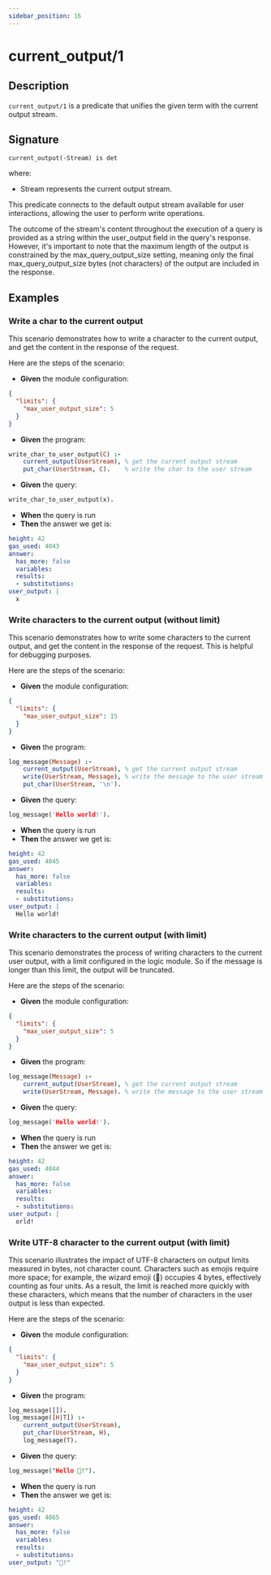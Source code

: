 ```yaml
---
sidebar_position: 16
---
```

[//]: # (This file is auto-generated. Please do not modify it yourself.)

# current_output/1

## Description

`current_output/1` is a predicate that unifies the given term with the current output stream.

## Signature

```text
current_output(-Stream) is det
```

where:

- Stream represents the current output stream.

This predicate connects to the default output stream available for user interactions, allowing the user to perform write operations.

The outcome of the stream's content throughout the execution of a query is provided as a string within the user\_output field in the query's response. However, it's important to note that the maximum length of the output is constrained by the max\_query\_output\_size setting, meaning only the final max\_query\_output\_size bytes \(not characters\) of the output are included in the response.

## Examples

### Write a char to the current output

This scenario demonstrates how to write a character to the current output, and get the content in the response of the
request.

Here are the steps of the scenario:

- **Given** the module configuration:

```  json
{
  "limits": {
    "max_user_output_size": 5
  }
}
```

- **Given** the program:

```  prolog
write_char_to_user_output(C) :-
    current_output(UserStream), % get the current output stream
    put_char(UserStream, C).    % write the char to the user stream
```

- **Given** the query:

```  prolog
write_char_to_user_output(x).
```

- **When** the query is run
- **Then** the answer we get is:

```  yaml
height: 42
gas_used: 4043
answer:
  has_more: false
  variables:
  results:
  - substitutions:
user_output: |
  x
```

### Write characters to the current output (without limit)

This scenario demonstrates how to write some characters to the current output, and get the content in the response of the
request. This is helpful for debugging purposes.

Here are the steps of the scenario:

- **Given** the module configuration:

```  json
{
  "limits": {
    "max_user_output_size": 15
  }
}
```

- **Given** the program:

```  prolog
log_message(Message) :-
    current_output(UserStream), % get the current output stream
    write(UserStream, Message), % write the message to the user stream
    put_char(UserStream, '\n').
```

- **Given** the query:

```  prolog
log_message('Hello world!').
```

- **When** the query is run
- **Then** the answer we get is:

```  yaml
height: 42
gas_used: 4045
answer:
  has_more: false
  variables:
  results:
  - substitutions:
user_output: |
  Hello world!

```

### Write characters to the current output (with limit)

This scenario demonstrates the process of writing characters to the current user output, with a limit configured
in the logic module. So if the message is longer than this limit, the output will be truncated.

Here are the steps of the scenario:

- **Given** the module configuration:

```  json
{
  "limits": {
    "max_user_output_size": 5
  }
}
```

- **Given** the program:

```  prolog
log_message(Message) :-
    current_output(UserStream), % get the current output stream
    write(UserStream, Message). % write the message to the user stream
```

- **Given** the query:

```  prolog
log_message('Hello world!').
```

- **When** the query is run
- **Then** the answer we get is:

```  yaml
height: 42
gas_used: 4044
answer:
  has_more: false
  variables:
  results:
  - substitutions:
user_output: |
  orld!
```

### Write UTF-8 character to the current output (with limit)

This scenario illustrates the impact of UTF-8 characters on output limits measured in bytes, not character count.
Characters such as emojis require more space; for example, the wizard emoji (🧙) occupies 4 bytes, effectively counting
as four units. As a result, the limit is reached more quickly with these characters, which means that the number of
characters in the user output is less than expected.

Here are the steps of the scenario:

- **Given** the module configuration:

```  json
{
  "limits": {
    "max_user_output_size": 5
  }
}
```

- **Given** the program:

```  prolog
log_message([]).
log_message([H|T]) :-
    current_output(UserStream),
    put_char(UserStream, H),
    log_message(T).
```

- **Given** the query:

```  prolog
log_message("Hello 🧙!").
```

- **When** the query is run
- **Then** the answer we get is:

```  yaml
height: 42
gas_used: 4065
answer:
  has_more: false
  variables:
  results:
  - substitutions:
user_output: "🧙!"
```
